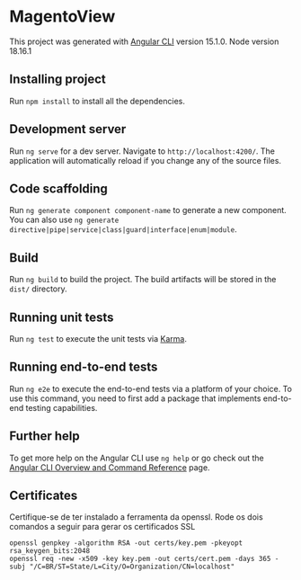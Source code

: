 # MagentoView

This project was generated with [Angular CLI](https://github.com/angular/angular-cli) version 15.1.0. Node version 18.16.1

## Installing project
Run `npm install` to install all the dependencies.

## Development server

Run `ng serve` for a dev server. Navigate to `http://localhost:4200/`. The application will automatically reload if you change any of the source files.

## Code scaffolding

Run `ng generate component component-name` to generate a new component. You can also use `ng generate directive|pipe|service|class|guard|interface|enum|module`.

## Build

Run `ng build` to build the project. The build artifacts will be stored in the `dist/` directory.

## Running unit tests

Run `ng test` to execute the unit tests via [Karma](https://karma-runner.github.io).

## Running end-to-end tests

Run `ng e2e` to execute the end-to-end tests via a platform of your choice. To use this command, you need to first add a package that implements end-to-end testing capabilities.

## Further help

To get more help on the Angular CLI use `ng help` or go check out the [Angular CLI Overview and Command Reference](https://angular.io/cli) page.

## Certificates

Certifique-se de ter instalado a ferramenta da openssl. Rode os dois comandos a seguir para gerar os certificados SSL
```
openssl genpkey -algorithm RSA -out certs/key.pem -pkeyopt rsa_keygen_bits:2048
openssl req -new -x509 -key key.pem -out certs/cert.pem -days 365 -subj "/C=BR/ST=State/L=City/O=Organization/CN=localhost"
```
